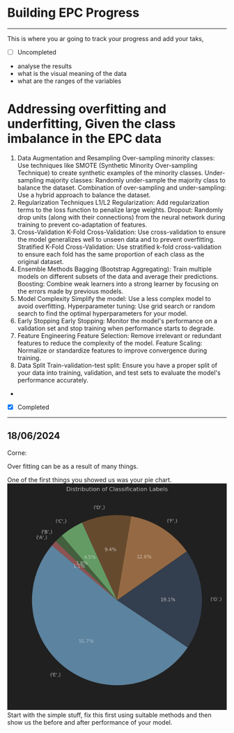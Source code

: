 # Building EPC Progress

---


This is where you ar going to track your progress and add your taks, 


-[ ] Uncompleted
- analyse the results
- what is the visual meaning of the data
- what are the ranges of the variables

# Addressing overfitting and underfitting, Given the class imbalance in the EPC data

1. Data Augmentation and Resampling
Over-sampling minority classes: Use techniques like SMOTE (Synthetic Minority Over-sampling Technique) to create synthetic examples of the minority classes.
Under-sampling majority classes: Randomly under-sample the majority class to balance the dataset.
Combination of over-sampling and under-sampling: Use a hybrid approach to balance the dataset.
2. Regularization Techniques
L1/L2 Regularization: Add regularization terms to the loss function to penalize large weights.
Dropout: Randomly drop units (along with their connections) from the neural network during training to prevent co-adaptation of features.
3. Cross-Validation
K-Fold Cross-Validation: Use cross-validation to ensure the model generalizes well to unseen data and to prevent overfitting.
Stratified K-Fold Cross-Validation: Use stratified k-fold cross-validation to ensure each fold has the same proportion of each class as the original dataset.
4. Ensemble Methods
Bagging (Bootstrap Aggregating): Train multiple models on different subsets of the data and average their predictions.
Boosting: Combine weak learners into a strong learner by focusing on the errors made by previous models.
5. Model Complexity
Simplify the model: Use a less complex model to avoid overfitting.
Hyperparameter tuning: Use grid search or random search to find the optimal hyperparameters for your model.
6. Early Stopping
Early Stopping: Monitor the model's performance on a validation set and stop training when performance starts to degrade.
7. Feature Engineering
Feature Selection: Remove irrelevant or redundant features to reduce the complexity of the model.
Feature Scaling: Normalize or standardize features to improve convergence during training.
8. Data Split
Train-validation-test split: Ensure you have a proper split of your data into training, validation, and test sets to evaluate the model's performance accurately.
- 
-[x] Completed 


---
## 18/06/2024
Corne:

Over fitting can be as a result of many things. 

One of the first things you showed us was your pie chart. 
![Pie chart](figs/pie_chart_classes.png)
Start with the simple stuff, fix this first using suitable methods and then show us the before and after performance 
of your model. 
